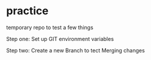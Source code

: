 # practice
temporary repo to test a few things

Step one: Set up GIT environment variables

Step two: Create a new Branch to tect Merging changes

